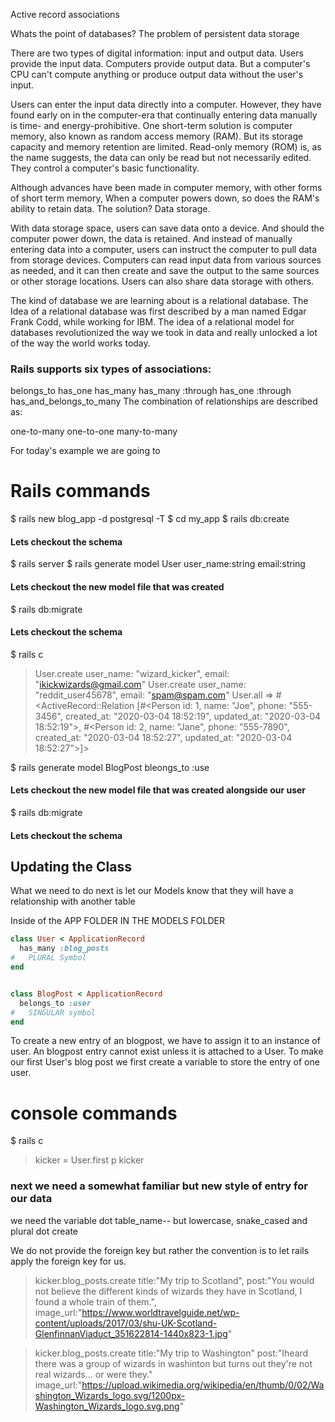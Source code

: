 Active record associations 

Whats the point of databases?
The problem of persistent data storage

There are two types of digital information: input and output data. Users provide the input data. Computers provide output data. But a computer's CPU can't compute anything or produce output data without the user's input. 

Users can enter the input data directly into a computer. However, they have found early on in the computer-era that continually entering data manually is time- and energy-prohibitive. One short-term solution is computer memory, also known as random access memory (RAM). But its storage capacity and memory retention are limited. Read-only memory (ROM) is, as the name suggests, the data can only be read but not necessarily edited. They control a computer's basic functionality. 

Although advances have been made in computer memory, with other forms of short term memory, When a computer powers down, so does the RAM's ability to retain data. The solution? Data storage. 

With data storage space, users can save data onto a device. And should the computer power down, the data is retained. And instead of manually entering data into a computer, users can instruct the computer to pull data from storage devices. Computers can read input data from various sources as needed, and it can then create and save the output to the same sources or other storage locations. Users can also share data storage with others. 

The kind of database we are learning about is a relational database. The Idea of a relational database was first described by a man named Edgar Frank Codd, while working for IBM. The idea of a relational model for databases revolutionized the way we took in data and really unlocked a lot of the way the world works today. 


### Rails supports six types of associations:

belongs_to
has_one
has_many
has_many :through
has_one :through
has_and_belongs_to_many
The combination of relationships are described as:

one-to-many
one-to-one
many-to-many

For today's example we are going to 




# Rails commands 
 $ rails new blog_app -d postgresql -T
 $ cd my_app
 $ rails db:create
#### Lets checkout the schema
 $ rails server
 $ rails generate model User user_name:string email:string

#### Lets checkout the new model file that was created 

 $ rails db:migrate

 #### Lets checkout the schema

 $ rails c
> User.create user_name: "wizard_kicker", email: "ikickwizards@gmail.com"
> User.create user_name: "reddit_user45678", email: "spam@spam.com"
> User.all
=> #<ActiveRecord::Relation [#<Person id: 1, name: "Joe", phone: "555-3456", created_at: "2020-03-04 18:52:19", updated_at: "2020-03-04 18:52:19">, #<Person id: 2, name: "Jane", phone: "555-7890", created_at: "2020-03-04 18:52:27", updated_at: "2020-03-04 18:52:27">]>


 $ rails generate model BlogPost bleongs_to :use

#### Lets checkout the new model file that was created alongside our user

 $ rails db:migrate

 #### Lets checkout the schema

## Updating the Class 
What we need to do next is let our Models know that they will have a relationship with another table 


Inside of the APP FOLDER IN THE MODELS FOLDER

```ruby
class User < ApplicationRecord
  has_many :blog_posts
#   PLURAL Symbol
end


class BlogPost < ApplicationRecord
  belongs_to :user
#   SINGULAR symbol
end
```

To create a new entry of an blogpost, we have to assign it to an instance of user. An blogpost entry cannot exist unless it is attached to a User. To make our first User's blog post we first create a variable to store the entry of one user.

# console commands
 $ rails c
> kicker = User.first
> p kicker

### next we need a somewhat familiar but new style of entry for our data

we need the variable
dot
table_name-- but lowercase, snake_cased and plural 
dot
create

We do not provide the foreign key but rather the convention is to let rails apply the foreign key for us.

> kicker.blog_posts.create title:"My trip to Scotland", post:"You would not believe the different kinds of wizards they have in Scotland, I found a whole train of them.", image_url:"https://www.worldtravelguide.net/wp-content/uploads/2017/03/shu-UK-Scotland-GlenfinnanViaduct_351622814-1440x823-1.jpg" 

> kicker.blog_posts.create title:"My trip to Washington" post:"Iheard there was a group of wizards in washinton but turns out they're not real wizards... or were they." image_url:"https://upload.wikimedia.org/wikipedia/en/thumb/0/02/Washington_Wizards_logo.svg/1200px-Washington_Wizards_logo.svg.png" 

